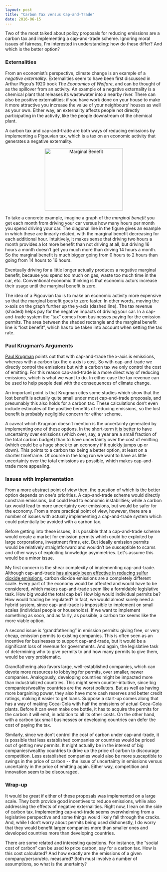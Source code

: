 ```yaml
---
layout: post
title: "Carbon Tax versus Cap-and-Trade"
date: 2016-06-15
---
```


<p>Two of the most talked about policy proposals for reducing emissions are a carbon tax and implementing a cap-and-trade scheme. Ignoring moral issues of fairness, I'm interested in understanding: how do these differ? And which is the better option?</p>

<h3>Externalities</h3>

<p>From an economist’s perspective, climate change is an example of a <i>negative externality</i>. Externalities seem to have been first discussed in Arthur Pigou’s 1920 book <i>The Economics of Welfare</i>, and can be thought of as the spillover from an activity. An example of a negative externality is a chemical plant that releases its wastewater into a nearby river. There can also be positive externalities: if you have work done on your house to make it more attractive you increase the value of your neighbours’ houses as well as your own. Either way, an externality affects people not directly participating in the activity, like the people downstream of the chemical plant.</p>

<p>A carbon tax and cap-and-trade are both ways of reducing emissions by implementing a Pigouvian tax, which is a tax on an economic activity that generates a negative externality.</p>

<center><img src="http://nicklutsko.github.io/notes/images/marg_ben.png" alt="Marginal Benefit" style="width:250px;height:200px;"></center>

<p>To take a concrete example, imagine a graph of the <i>marginal benefit</i> you get each month from driving your car versus how many hours per month you spend driving your car. The diagonal line in the figure gives an example in which these are linearly related, with the marginal benefit decreasing for each additional hour. Intuitively, it makes sense that driving two hours a month provides a lot more benefit than not driving at all, but driving 16 hours a month doesn’t get you much more than driving 14 hours a month. So the marginal benefit is much bigger going from 0 hours to 2 hours than going from 14 hours to 16 hours.</p>

<p>Eventually driving for a little longer actually produces a negative marginal benefit, because you spend too much on gas, waste too much time in the car, etc. Conventional economic thinking is that economic actors increase their usage until the marginal benefit is zero.</p>

<p>The idea of a Pigouvian tax is to make an economic activity more expensive so that the marginal benefit goes to zero faster. In other words, moving the x-axis on the graph further up the y-axis (dashed line). The tax revenue (shaded) helps pay for the negative impacts of driving your car. In a cap-and-trade system the “tax” comes from businesses paying for the emission permits. The area between the shaded rectangle and the marginal benefit line is “lost benefit”, which has to be taken into account when setting the tax rate.</p>

<h3>Paul Krugman’s Arguments</h3>

<p><a href="http://krugman.blogs.nytimes.com/2009/09/27/the-textbook-economics-of-cap-and-trade/?_r=0">Paul Krugman</a> points out that with cap-and-trade the x-axis is emissions, whereas with a carbon tax the x-axis is cost. So with cap-and-trade we directly control the emissions but with a carbon tax we only control the cost of emitting. For this reason cap-and-trade is a more direct way of reducing emissions, which is what we want to do. In either case the tax revenue can be used to help people deal with the consequences of climate change.</p>

<p>An important point is that Krugman cites some studies which show that the lost benefit is actually quite small under most cap-and-trade proposals, and presumably this also holds for a carbon tax. These calculations don’t even include estimates of the positive benefits of reducing emissions, so the lost benefit is probably negligible concern for either scheme.</p>

<p>A caveat which Krugman doesn’t mention is the uncertainty generated by implementing one of these options. In the short-term <a href="https://www.theguardian.com/environment/2013/jan/31/carbon-tax-cap-and-trade">it is better</a> to have uncertainty over emissions (which over, say, a year are a small fraction of the total carbon budget) than to have uncertainty over the cost of emitting (which could be a huge shock to an economy if it quickly jumps up or down). This points to a carbon tax being a better option, at least on a shorter timeframe. Of course in the long run we want to have as little uncertainty over the total emissions as possible, which makes cap-and-trade more appealing.</p>

<h3>Issues with Implementation</h3>

<p>From a more abstract point of view then, the question of which is the better option depends on one's priorities. A cap-and-trade scheme would directly constrain emissions, but could lead to economic instabilities; while a carbon tax would lead to more uncertainty over emissions, but would be safer for the economy. From a more practical point of view, however, there are a number of issues with actually implementing a cap-and-trade system which could potentially be avoided with a carbon tax.</p>

<p>Before getting into these issues, it is possible that a cap-and-trade scheme would create a market for emission permits which could be exploited by large corporations, investment firms, etc. But ideally emission permits would be relatively straightforward and wouldn’t be susceptible to scams and other ways of exploiting knowledge asymmetries. Let's assume this would be a minor issue.</p>

<p>My first concern is the shear complexity of implementing cap-and-trade. Although cap-and-trade <a href="https://en.wikipedia.org/wiki/Acid_Rain_Program">has already been effective in reducing sulfur dioxide emissions</a>, carbon dioxide emissions are a completely different scale. Every part of the economy would be affected and would have to be considered, which makes cap-and-trade seem like a formidable legislative task. How big would the total cap be? How big would individual permits be? How would trading be regulated? In fact, we would almost surely need a hybrid system, since cap-and-trade is impossible to implement on small scales (individual people or households). If we want to implement something as soon, and as fairly, as possible, a carbon tax seems like the more viable option. </p>

<p>A second issue is “grandfathering” in emission permits: giving free, or very cheap, emission permits to existing companies. This is often seen as an incentive for businesses to support cap-and-trade, but it would be a significant loss of revenue for governments. And again, the legislative task of determining who to give permits to and how many permits to give them, would be very problematic.</p>

<p>Grandfathering also favors large, well-established companies, which can devote more resources to lobbying for permits, over smaller, newer companies. Analogously, developing countries might be impacted more than industrialized countries. This might seem counter-intuitive, since big companies/wealthy countries are the worst polluters. But as well as having more bargaining power, they also have more cash reserves and better credit ratings, making it easier to get loans. Suppose a start-up comes along that has a way of making Coca-Cola with half the emissions of actual Coca-Cola plants. Before it can even make one bottle, it has to acquire the permits for the carbon it will emit, in addition to all its other costs. On the other hand, with a carbon tax small businesses or developing countries can defer the cost of paying the tax. </p> 

<p>Similarly, since we don’t control the cost of carbon under cap-and-trade, it is possible that less established companies or countries would be priced out of getting new permits. It might actually be in the interest of big companies/wealthy countries to drive up the price of carbon to discourage competition. Less established companies would also be more susceptible to swings in the price of carbon -- the issue of uncertainty in emissions versus uncertainty in the price of emitting again. Either way, competition and innovation seem to be discouraged.</p>

<h3>Wrap-up</h3>

<p>It would be great if either of these proposals was implemented on a large scale. They both provide good incentives to reduce emissions, while also addressing the effects of negative externalities. Right now, I lean on the side of carbon tax. Implementing cap-and-trade seems overwhelming from a legislative perspective and some things would likely fall through the cracks. And, while I don’t worry about permits being used dishonestly, I do worry that they would benefit larger companies more than smaller ones and developed countries more than developing countries.</p>

<p>There are some related and interesting questions. For instance, the “social cost of carbon” can be used to price carbon, say for a carbon tax. How is this cost calculated? And how exactly are the emissions of a given company/person/etc. measured? Both must involve a number of assumptions, so what is the unertainty?</p>


















